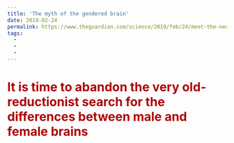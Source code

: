 ```yaml
---
title: 'The myth of the gendered brain'
date: 2019-02-24
permalink: https://www.theguardian.com/science/2019/feb/24/meet-the-neuroscientist-shattering-the-myth-of-the-gendered-brain-gina-rippon?fbclid=IwAR3WNq3P6XzXDS64jshVfo7D7MhAFPxCvcCQgr2LXQYAOJVH-L5lJHZzHTQ
tags:
  - 
  - 
  - 
---
```


<b style="color:#ad0000">It is time to abandon the very old-reductionist search for the differences between male and female brains 
======

